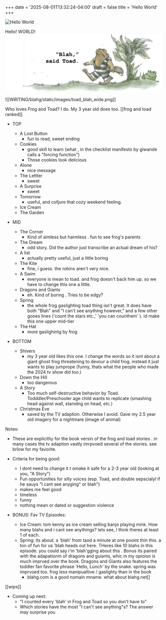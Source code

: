 +++
date = '2025-08-01T13:32:24-04:00'
draft = false
title = 'Hello World'
+++


![Hello World](/images/toad_blah_wide.png)


Hello! WORLD!
![Hello World](static/images/toad_blah_wide.png)


![[WRITING/blahg/static/images/toad_blah_wide.png]]



Who loves Frog and Toad? I do. My 3 year old does too.
[[frog and toad ranked]]


- TOP
	- A Lost Button
		- fun to read, sweet ending 
	- Cookies
		- good skill to learn (what , in the checklist manifesto by giwande calls a "forcing function")
		- Those cookies look delicious 
	- Alone
		- nice message
	- The Lettter
		- sweet
	- A Surprise
		- sweet
	- Tomorrow
		- useful, and cofjure that cozy  weekend feeling.  
	- Ice Cream 
	- The Garden
- MID

	- The Corner
		- Kind of aimless but harmless . fun to see frog's parents 
	- The Dream 
		- odd story. Did the author just transcribe an actual dream of his?
	- A list
		- actually pretty useful, just a little boring
	- The Kite
		- fine, i guess. the robins aren't very nice. 
	- A Swim
		- everyone is mean to toad. and frog doesn't back him up. so we have to change this one a little.
	- Dragons and Giants
		- eh. Kind of boring . Tries to be edgy?
	- Spring
		- the whole frog gaslighting toad thing isn't great. It does have both "Blah" and "I can't see anything however," and a few other gooes lines ('count the stars etc.,' 'you can counthem' ). id make this one upper mid-tier
	- The Hat
		- more gaslighintg by frog
- BOTTOM
	-  Shivers
		- my 3 year old likes this one. I change the words so it isnt about a giant ghost frog threatening to devour a child frog. instead it just wants to play jumprope (funny, thats what the people who made the 2024 tv show did too.)
	-  Down the Hill 
		- too dangerous
	-  A Story
		- Too much self-destructive behavior by Toad.  Todddler/Preschooler age child wants to replicate (smashing head against wall, stanidng on head, etc.)
	- Christmas Eve
		- saved by the TV adaption. Otherwise I avoid. Gave my 2.5 year old imagery for a nightmare (image of animal)


Notes:
- These are explicitliy for the book versin of the frog and toad stories . in many cases the tv adaption vastly imrpvoed several of the stories. see brlow for my favorite. 

- Criteria for being good:
	- I dont need to change it t omake it safe for a 2-3 year old (looking at you, "A Story")
	- Fun opportunities for silly voices (esp. Toad, and double sepscialyl if he sauys "I cant see anyging" or blah")
	- makes me feel good
	- timeless
	- funny 
	- nothing mean or dated or suggestion violence



- BONUS: Fav TV Episodes:
	- Ice Cream: tom kenny as ice cream selling banjo playing mink. How many blahs and i cant see anythings? lets see, I think theres at least 1 of each. 
	- Spring: its about. a 'blah' from taod a minute at one pooint thin this. a ton of fun  for us 'blah heads out here.   THeres like 10 blahs in this episode. you could say i'm 'blah'gging about this . Bonus its paired with  the adapationm of dragons and guiants, whic in my opioion is much imprved over the book. Dragons and Giants also features the toddler fan favorite phrase 'Hello, Lunch' by the snake.  spring was imprvoed too. frog less manipualtive / gaslighty than in the book
		- blahg.com is a good nomain mname. what about blahg.net[]


[[wips]]

- Coming up next:
	- "I counted every 'blah' in Frog and Toad so you don't have to"
	- Which stories have the most "I can't see anything"s? The answer may surprise you 